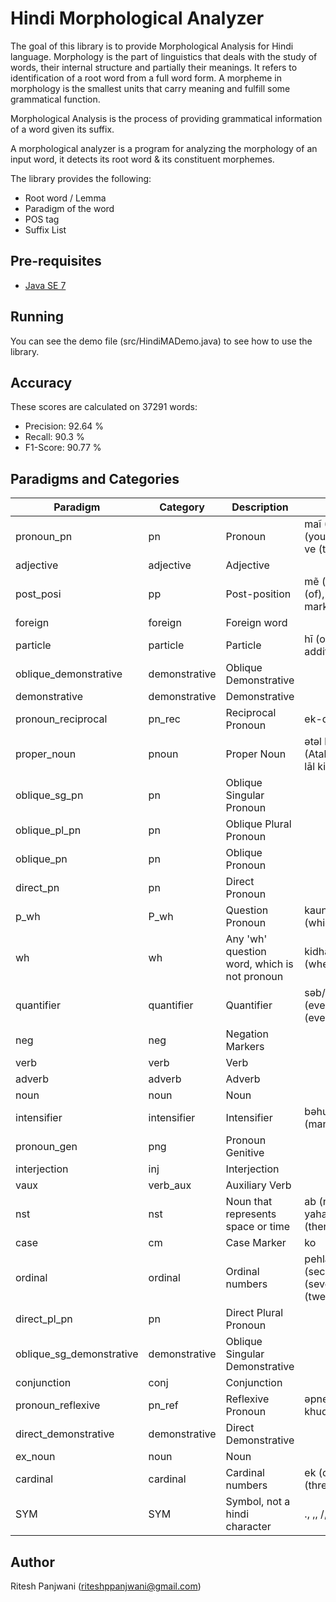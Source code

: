 # Hindi Morphological Analyzer


The goal of this library is to provide Morphological Analysis for Hindi language. Morphology is the part of linguistics that deals with the study of words, their internal structure and partially their meanings. It refers to identification of a root word from a full word form. A morpheme in morphology is the smallest units that carry meaning and fulfill some grammatical function. 

Morphological Analysis is the process of providing grammatical information of a word given its suffix.

A morphological analyzer is a program for analyzing the morphology of an input word, it detects its root word & its constituent morphemes.

The library provides the following:

* Root word / Lemma
* Paradigm of the word
* POS tag
* Suffix List

## Pre-requisites

* [Java SE 7](http://www.oracle.com/technetwork/java/javase/downloads/java-archive-downloads-javase7-521261.html)

## Running

You can see the demo file (src/HindiMADemo.java) to see how to use the library.

## Accuracy

These scores are calculated on 37291 words:

* Precision: 92.64 %
* Recall: 90.3 %
* F1-Score: 90.77 %

## Paradigms and Categories

| Paradigm | Category | Description | Examples |
| -------- | -------- | ----------- | -------- |
| pronoun_pn | pn | Pronoun | maĩ (I), həm (we), tū (you), vəh (he/she/it), ve (they) |
| adjective | adjective | Adjective | |
| post_posi | pp | Post-position | mẽ (in), pər (on), kā (of), ne (ergative marker), |
| foreign | foreign | Foreign word | |
| particle | particle | Particle | hī (only), bhī (also, additive/scalar) |
| oblique_demonstrative | demonstrative | Oblique Demonstrative | |
| demonstrative | demonstrative | Demonstrative | |
| pronoun_reciprocal | pn_rec | Reciprocal Pronoun | ek-dūsre (ek-dūsre) |
| proper_noun | pnoun | Proper Noun | ətəl bihārī vājpeyī (Atal Bihari Vajpeyi), lāl kilā (Red Fort) |
| oblique_sg_pn | pn | Oblique Singular Pronoun | |
| oblique_pl_pn | pn | Oblique Plural Pronoun | |
| oblique_pn | pn | Oblique Pronoun | |
| direct_pn | pn | Direct Pronoun | |
| p_wh | P_wh | Question Pronoun | kaun (who), kis (which) |
| wh | wh | Any 'wh' question word, which is not pronoun | kidhar (where), kahan (where) |
| quantifier | quantifier | Quantifier | səb/səbhī (all), hər (every/each), prətyek (every one) |
| neg | neg | Negation Markers | |
| verb | verb | Verb | |
| adverb | adverb | Adverb | |
| noun | noun | Noun | |
| intensifier | intensifier | Intensifier | bəhut (very), zyādā (many) |
| pronoun_gen | png | Pronoun Genitive | |
| interjection | inj | Interjection | |
| vaux | verb_aux | Auxiliary Verb | |
| nst | nst | Noun that represents space or time | ab (now), tab (then), yahan (here), wahan (there) |
| case | cm | Case Marker | ko |
| ordinal | ordinal | Ordinal numbers | pehlā (first), tīsrā (second), sātvã (seventh), bāīsvã (twenty-second) |
| direct_pl_pn | pn | Direct Plural Pronoun | |
| oblique_sg_demonstrative | demonstrative | Oblique Singular Demonstrative | |
| conjunction | conj | Conjunction | |
| pronoun_reflexive | pn_ref | Reflexive Pronoun | əpne-āp (myself), khud/svəyəm(himself) |
| direct_demonstrative | demonstrative | Direct Demonstrative | |
| ex_noun | noun | Noun | |
| cardinal | cardinal | Cardinal numbers | ek (one), do (two), tīn (three) |
| SYM | SYM | Symbol, not a hindi character | ., ,, /, ?, !, etc. |


## Author

Ritesh Panjwani (riteshppanjwani@gmail.com)